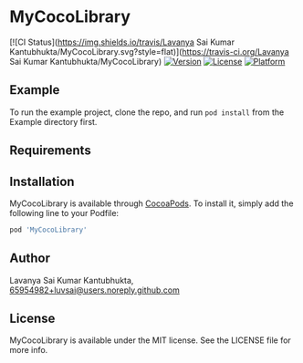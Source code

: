 # MyCocoLibrary

[![CI Status](https://img.shields.io/travis/Lavanya Sai Kumar Kantubhukta/MyCocoLibrary.svg?style=flat)](https://travis-ci.org/Lavanya Sai Kumar Kantubhukta/MyCocoLibrary)
[![Version](https://img.shields.io/cocoapods/v/MyCocoLibrary.svg?style=flat)](https://cocoapods.org/pods/MyCocoLibrary)
[![License](https://img.shields.io/cocoapods/l/MyCocoLibrary.svg?style=flat)](https://cocoapods.org/pods/MyCocoLibrary)
[![Platform](https://img.shields.io/cocoapods/p/MyCocoLibrary.svg?style=flat)](https://cocoapods.org/pods/MyCocoLibrary)

## Example

To run the example project, clone the repo, and run `pod install` from the Example directory first.

## Requirements

## Installation

MyCocoLibrary is available through [CocoaPods](https://cocoapods.org). To install
it, simply add the following line to your Podfile:

```ruby
pod 'MyCocoLibrary'
```

## Author

Lavanya Sai Kumar Kantubhukta, 65954982+luvsai@users.noreply.github.com

## License

MyCocoLibrary is available under the MIT license. See the LICENSE file for more info.
